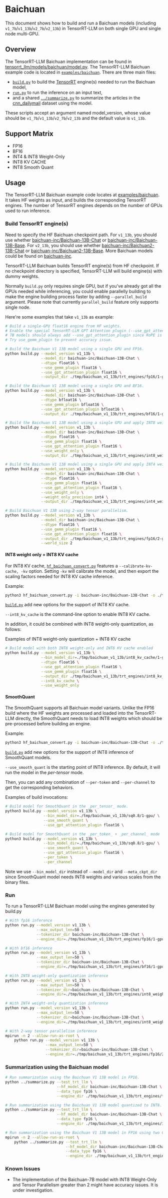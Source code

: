 # Baichuan

This document shows how to build and run a Baichuan models (including `v1_7b`/`v1_13b`/`v2_7b`/`v2_13b`) in TensorRT-LLM on both single GPU and single node multi-GPU.

## Overview

The TensorRT-LLM Baichuan implementation can be found in [tensorrt_llm/models/baichuan/model.py](../../tensorrt_llm/models/baichuan/model.py). The TensorRT-LLM Baichuan example code is located in [`examples/baichuan`](./). There are three main files:

 * [`build.py`](./build.py) to build the [TensorRT](https://developer.nvidia.com/tensorrt) engine(s) needed to run the Baichuan model,
 * [`run.py`](./run.py) to run the inference on an input text,
 * and a shared [`../summarize.py`](../summarize.py) to summarize the articles in the [cnn_dailymail](https://huggingface.co/datasets/cnn_dailymail) dataset using the model.

These scripts accept an argument named model_version, whose value should be `v1_7b`/`v1_13b`/`v2_7b`/`v2_13b` and the default value is `v1_13b`.

## Support Matrix
  * FP16
  * BF16
  * INT4 & INT8 Weight-Only
  * INT8 KV CACHE
  * INT8 Smooth Quant

## Usage

The TensorRT-LLM Baichuan example code locates at [examples/baichuan](./). It takes HF weights as input, and builds the corresponding TensorRT engines. The number of TensorRT engines depends on the number of GPUs used to run inference.

### Build TensorRT engine(s)

Need to specify the HF Baichuan checkpoint path. For `v1_13b`, you should use whether [baichuan-inc/Baichuan-13B-Chat](https://huggingface.co/baichuan-inc/Baichuan-13B-Chat) or [baichuan-inc/Baichuan-13B-Base](https://huggingface.co/baichuan-inc/Baichuan-13B-Base). For `v2_13b`, you should use whether [baichuan-inc/Baichuan2-13B-Chat](https://huggingface.co/baichuan-inc/Baichuan2-13B-Chat) or [baichuan-inc/Baichuan2-13B-Base](https://huggingface.co/baichuan-inc/Baichuan2-13B-Base). More Baichuan models could be found on [baichuan-inc](https://huggingface.co/baichuan-inc).

TensorRT-LLM Baichuan builds TensorRT engine(s) from HF checkpoint. If no checkpoint directory is specified, TensorRT-LLM will build engine(s) with dummy weights.

Normally `build.py` only requires single GPU, but if you've already got all the GPUs needed while inferencing, you could enable parallelly building to make the engine building process faster by adding `--parallel_build` argument. Please note that currently `parallel_build` feature only supports single node.

Here're some examples that take `v1_13b` as example:

```bash
# Build a single-GPU float16 engine from HF weights.
# Enable the special TensorRT-LLM GPT Attention plugin (--use_gpt_attention_plugin) to increase runtime performance.
# 7B models should always add --use_gpt_attention_plugin since RoPE is only supported with GPTAttention plugin now.
# Try use_gemm_plugin to prevent accuracy issue.

# Build the Baichuan V1 13B model using a single GPU and FP16.
python build.py --model_version v1_13b \
                --model_dir baichuan-inc/Baichuan-13B-Chat \
                --dtype float16 \
                --use_gemm_plugin float16 \
                --use_gpt_attention_plugin float16 \
                --output_dir ./tmp/baichuan_v1_13b/trt_engines/fp16/1-gpu/

# Build the Baichuan V1 13B model using a single GPU and BF16.
python build.py --model_version v1_13b \
                --model_dir baichuan-inc/Baichuan-13B-Chat \
                --dtype bfloat16 \
                --use_gemm_plugin bfloat16 \
                --use_gpt_attention_plugin bfloat16 \
                --output_dir ./tmp/baichuan_v1_13b/trt_engines/bf16/1-gpu/

# Build the Baichuan V1 13B model using a single GPU and apply INT8 weight-only quantization.
python build.py --model_version v1_13b \
                --model_dir baichuan-inc/Baichuan-13B-Chat \
                --dtype float16 \
                --use_gemm_plugin float16 \
                --use_gpt_attention_plugin float16 \
                --use_weight_only \
                --output_dir ./tmp/baichuan_v1_13b/trt_engines/int8_weight_only/1-gpu/

# Build the Baichuan V1 13B model using a single GPU and apply INT4 weight-only quantization.
python build.py --model_version v1_13b \
                --model_dir baichuan-inc/Baichuan-13B-Chat \
                --dtype float16 \
                --use_gemm_plugin float16 \
                --use_gpt_attention_plugin float16 \
                --use_weight_only \
                --weight_only_precision int4 \
                --output_dir ./tmp/baichuan_v1_13b/trt_engines/int4_weight_only/1-gpu/

# Build Baichuan V1 13B using 2-way tensor parallelism.
python build.py --model_version v1_13b \
                --model_dir baichuan-inc/Baichuan-13B-Chat \
                --dtype float16 \
                --use_gemm_plugin float16 \
                --use_gpt_attention_plugin float16 \
                --output_dir ./tmp/baichuan_v1_13b/trt_engines/fp16/2-gpu/ \
                --world_size 2
```

#### INT8 weight only + INT8 KV cache
For INT8 KV cache, [`hf_baichuan_convert.py`](./hf_baichuan_convert.py) features a
`--calibrate-kv-cache, -kv` option. Setting `-kv` will calibrate the model,
and then export the scaling factors needed for INT8 KV cache inference.


Example:

```bash
python3 hf_baichuan_convert.py -i baichuan-inc/Baichuan-13B-Chat -o ./tmp/baichuan_v1_13b/int8_kv_cache/ --calibrate-kv-cache -t fp16
```

[`build.py`](./build.py) add new options for the support of INT8 KV cache.

`--int8_kv_cache` is the command-line option to enable INT8 KV cache.

In addition, it could be combined with INT8 weight-only quantization, as follows:

Examples of INT8 weight-only quantization + INT8 KV cache

```bash
# Build model with both INT8 weight-only and INT8 KV cache enabled
python build.py --model_version v1_13b \
                --bin_model_dir=./tmp/baichuan_v1_13b/int8_kv_cache/1-gpu/ \
                --dtype float16 \
                --use_gpt_attention_plugin float16 \
                --use_gemm_plugin float16 \
                --output_dir ./tmp/baichuan_v1_13b/trt_engines/int8_kv_cache_weight_only/1-gpu \
                --int8_kv_cache \
                --use_weight_only
```

#### SmoothQuant

The SmoothQuant supports all Baichuan model variants. Unlike the FP16 build where the HF weights are processed and loaded into the TensorRT-LLM directly, the SmoothQuant needs to load INT8 weights which should be pre-processed before building an engine.

Example:
```bash
python3 hf_baichuan_convert.py -i baichuan-inc/Baichuan-13B-Chat -o ./tmp/baichuan_v1_13b/sq0.8/ -sq 0.8 --tensor-parallelism 1 --storage-type fp16
```

[`build.py`](./build.py) add new options for the support of INT8 inference of SmoothQuant models.

`--use_smooth_quant` is the starting point of INT8 inference. By default, it
will run the model in the _per-tensor_ mode.

Then, you can add any combination of `--per-token` and `--per-channel` to get the corresponding behaviors.

Examples of build invocations:

```bash
# Build model for SmoothQuant in the _per_tensor_ mode.
python3 build.py --model_version v1_13b \
                 --bin_model_dir=./tmp/baichuan_v1_13b/sq0.8/1-gpu/ \
                 --use_smooth_quant \
                 --use_gpt_attention_plugin float16 \

# Build model for SmoothQuant in the _per_token_ + _per_channel_ mode
python3 build.py --model_version v1_13b \
                 --bin_model_dir=./tmp/baichuan_v1_13b/sq0.8/1-gpu/ \
                 --use_smooth_quant \
                 --use_gpt_attention_plugin float16 \
                 --per_token \
                 --per_channel
```

Note we use `--bin_model_dir` instead of `--model_dir` and `--meta_ckpt_dir` since SmoothQuant model needs INT8 weights and various scales from the binary files.

### Run

To run a TensorRT-LLM Baichuan model using the engines generated by build.py

```bash
# With fp16 inference
python run.py --model_version v1_13b \
              --max_output_len=50 \
              --tokenizer_dir baichuan-inc/Baichuan-13B-Chat \
              --engine_dir=./tmp/baichuan_v1_13b/trt_engines/fp16/1-gpu/

# With bf16 inference
python run.py --model_version v1_13b \
              --max_output_len=50 \
              --tokenizer_dir baichuan-inc/Baichuan-13B-Chat \
              --engine_dir=./tmp/baichuan_v1_13b/trt_engines/bf16/1-gpu/

# With INT8 weight-only quantization inference
python run.py --model_version v1_13b \
              --max_output_len=50 \
              --tokenizer_dir=baichuan-inc/Baichuan-13B-Chat \
              --engine_dir=./tmp/baichuan_v1_13b/trt_engines/int8_weight_only/1-gpu/

# With INT4 weight-only quantization inference
python run.py --model_version v1_13b \
              --max_output_len=50 \
              --tokenizer_dir=baichuan-inc/Baichuan-13B-Chat \
              --engine_dir=./tmp/baichuan_v1_13b/trt_engines/int8_weight_only/1-gpu/

# With 2-way tensor parallelism inference
mpirun -n 2 --allow-run-as-root \
    python run.py --model_version v1_13b \
                  --max_output_len=50 \
                  --tokenizer_dir=baichuan-inc/Baichuan-13B-Chat \
                  --engine_dir=./tmp/baichuan_v1_13b/trt_engines/fp16/2-gpu/
```

### Summarization using the Baichuan model

```bash
# Run summarization using the Baichuan V1 13B model in FP16.
python ../summarize.py --test_trt_llm \
                       --hf_model_dir baichuan-inc/Baichuan-13B-Chat \
                       --data_type fp16 \
                       --engine_dir ./tmp/baichuan_v1_13b/trt_engines/fp16/1-gpu/

# Run summarization using the Baichuan V1 13B model quantized to INT8.
python ../summarize.py --test_trt_llm \
                       --hf_model_dir baichuan-inc/Baichuan-13B-Chat \
                       --data_type fp16 \
                       --engine_dir ./tmp/baichuan_v1_13b/trt_engines/int8_weight_only/1-gpu/

# Run summarization using the Baichuan V1 13B model in FP16 using two GPUs.
mpirun -n 2 --allow-run-as-root \
    python ../summarize.py --test_trt_llm \
                           --hf_model_dir baichuan-inc/Baichuan-13B-Chat \
                           --data_type fp16 \
                           --engine_dir ./tmp/baichuan_v1_13b/trt_engines/fp16/2-gpu/
```

### Known Issues

 * The implementation of the Baichuan-7B model with INT8 Weight-Only and Tensor
   Parallelism greater than 2 might have accuracy issues. It is under
   investigation.
